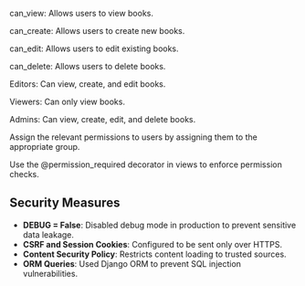 can_view: Allows users to view books.

can_create: Allows users to create new books.

can_edit: Allows users to edit existing books.

can_delete: Allows users to delete books.

Editors: Can view, create, and edit books.

Viewers: Can only view books.

Admins: Can view, create, edit, and delete books.

Assign the relevant permissions to users by assigning them to the appropriate group.

Use the @permission_required decorator in views to enforce permission checks.

## Security Measures

- **DEBUG = False**: Disabled debug mode in production to prevent sensitive data leakage.
- **CSRF and Session Cookies**: Configured to be sent only over HTTPS.
- **Content Security Policy**: Restricts content loading to trusted sources.
- **ORM Queries**: Used Django ORM to prevent SQL injection vulnerabilities.
